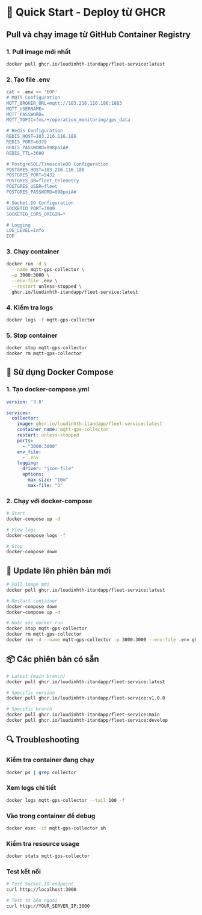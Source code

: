 # 🚀 Quick Start - Deploy từ GHCR

## Pull và chạy image từ GitHub Container Registry

### 1. Pull image mới nhất

```bash
docker pull ghcr.io/luudinhth-itandapp/fleet-service:latest
```

### 2. Tạo file .env

```bash
cat > .env << 'EOF'
# MQTT Configuration
MQTT_BROKER_URL=mqtt://103.216.116.186:1883
MQTT_USERNAME=
MQTT_PASSWORD=
MQTT_TOPIC=fms/+/operation_monitoring/gps_data

# Redis Configuration
REDIS_HOST=103.216.116.186
REDIS_PORT=6379
REDIS_PASSWORD=098poiA#
REDIS_TTL=3600

# PostgreSQL/TimescaleDB Configuration
POSTGRES_HOST=103.216.116.186
POSTGRES_PORT=5432
POSTGRES_DB=fleet_telemetry
POSTGRES_USER=fleet
POSTGRES_PASSWORD=098poiA#

# Socket.IO Configuration
SOCKETIO_PORT=3000
SOCKETIO_CORS_ORIGIN=*

# Logging
LOG_LEVEL=info
EOF
```

### 3. Chạy container

```bash
docker run -d \
  --name mqtt-gps-collector \
  -p 3000:3000 \
  --env-file .env \
  --restart unless-stopped \
  ghcr.io/luudinhth-itandapp/fleet-service:latest
```

### 4. Kiểm tra logs

```bash
docker logs -f mqtt-gps-collector
```

### 5. Stop container

```bash
docker stop mqtt-gps-collector
docker rm mqtt-gps-collector
```

## 🐳 Sử dụng Docker Compose

### 1. Tạo docker-compose.yml

```yaml
version: '3.8'

services:
  collector:
    image: ghcr.io/luudinhth-itandapp/fleet-service:latest
    container_name: mqtt-gps-collector
    restart: unless-stopped
    ports:
      - "3000:3000"
    env_file:
      - .env
    logging:
      driver: "json-file"
      options:
        max-size: "10m"
        max-file: "3"
```

### 2. Chạy với docker-compose

```bash
# Start
docker-compose up -d

# View logs
docker-compose logs -f

# Stop
docker-compose down
```

## 🔄 Update lên phiên bản mới

```bash
# Pull image mới
docker pull ghcr.io/luudinhth-itandapp/fleet-service:latest

# Restart container
docker-compose down
docker-compose up -d

# Hoặc với docker run
docker stop mqtt-gps-collector
docker rm mqtt-gps-collector
docker run -d --name mqtt-gps-collector -p 3000:3000 --env-file .env ghcr.io/luudinhth-itandapp/fleet-service:latest
```

## 📦 Các phiên bản có sẵn

```bash
# Latest (main branch)
docker pull ghcr.io/luudinhth-itandapp/fleet-service:latest

# Specific version
docker pull ghcr.io/luudinhth-itandapp/fleet-service:v1.0.0

# Specific branch
docker pull ghcr.io/luudinhth-itandapp/fleet-service:main
docker pull ghcr.io/luudinhth-itandapp/fleet-service:develop
```

## 🔍 Troubleshooting

### Kiểm tra container đang chạy

```bash
docker ps | grep collector
```

### Xem logs chi tiết

```bash
docker logs mqtt-gps-collector --tail 100 -f
```

### Vào trong container để debug

```bash
docker exec -it mqtt-gps-collector sh
```

### Kiểm tra resource usage

```bash
docker stats mqtt-gps-collector
```

### Test kết nối

```bash
# Test Socket.IO endpoint
curl http://localhost:3000

# Test từ bên ngoài
curl http://YOUR_SERVER_IP:3000
```
